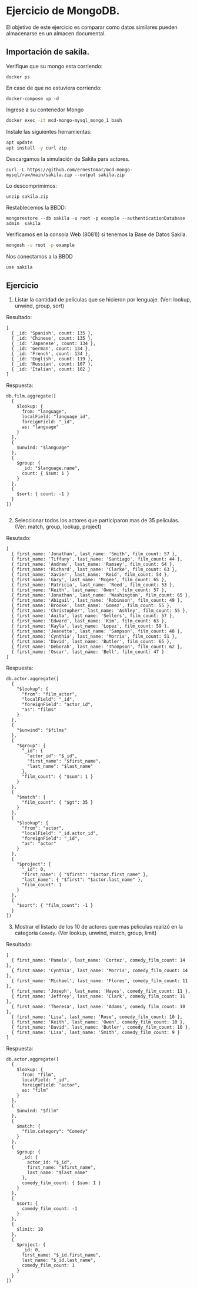 # Ejercicio de MongoDB.

El objetivo de este ejercicio es comparar como datos similares pueden almacenarse en un almacen documental.

## Importación de sakila.

Verifique que su mongo esta corriendo:

```
docker ps
````

En caso de que no estuviera corriendo:

```
docker-compose up -d
```

Ingrese a su contenedor Mongo

```bash
docker exec -it mcd-mongo-mysql_mongo_1 bash
```

Instale las siguientes herramientas:

```bash
apt update
apt install -y curl zip
```

Descargamos la simulación de Sakila para actores.

```
curl -L https://github.com/ernestomar/mcd-mongo-mysql/raw/main/sakila.zip --output sakila.zip
````

Lo descomprimimos:

```
unzip sakila.zip
```

Restablecemos la BBDD:

```
mongorestore --db sakila -u root -p example --authenticationDatabase admin  sakila
```

Verificamos en la consola Web (8081)) si tenemos la Base de Datos Sakila.


```bash
mongosh -u root -p example
```

Nos conectamos a la BBDD

```
use sakila
```

## Ejercicio

1. Listar la cantidad de películas que se hicieron por lenguaje. (Ver: lookup, unwind, group, sort)

Resultado:
```
[
  { _id: 'Spanish', count: 135 },
  { _id: 'Chinese', count: 135 },
  { _id: 'Japanese', count: 134 },
  { _id: 'German', count: 134 },
  { _id: 'French', count: 134 },
  { _id: 'English', count: 119 },
  { _id: 'Russian', count: 107 },
  { _id: 'Italian', count: 102 }
]
```

Respuesta:
```
db.film.aggregate([
  {
    $lookup: {
      from: "language",
      localField: "language_id",
      foreignField: "_id",
      as: "language"
    }
  },
  {
    $unwind: "$language"
  },
  {
    $group: {
      _id: "$language.name",
      count: { $sum: 1 }
    }
  },
  {
    $sort: { count: -1 }
  }
])


```

2. Seleccionar todos los actores que participaron mas de 35 peliculas. (Ver: match, group, lookup, project)

Resutado:
```
[
  { first_name: 'Jonathan', last_name: 'Smith', film_count: 57 },
  { first_name: 'Tiffany', last_name: 'Santiago', film_count: 44 },
  { first_name: 'Andrew', last_name: 'Ramsey', film_count: 64 },
  { first_name: 'Richard', last_name: 'Clarke', film_count: 63 },
  { first_name: 'Xavier', last_name: 'Reid', film_count: 54 },
  { first_name: 'Gary', last_name: 'Mcgee', film_count: 65 },
  { first_name: 'Patricia', last_name: 'Reed', film_count: 53 },
  { first_name: 'Keith', last_name: 'Owen', film_count: 57 },
  { first_name: 'Jonathan', last_name: 'Washington', film_count: 65 },
  { first_name: 'Abigail', last_name: 'Robinson', film_count: 49 },
  { first_name: 'Brooke', last_name: 'Gomez', film_count: 55 },
  { first_name: 'Christopher', last_name: 'Ashley', film_count: 55 },
  { first_name: 'Anita', last_name: 'Sellers', film_count: 57 },
  { first_name: 'Edward', last_name: 'Kim', film_count: 63 },
  { first_name: 'Kayla', last_name: 'Lopez', film_count: 59 },
  { first_name: 'Jeanette', last_name: 'Sampson', film_count: 48 },
  { first_name: 'Cynthia', last_name: 'Morris', film_count: 51 },
  { first_name: 'David', last_name: 'Butler', film_count: 65 },
  { first_name: 'Deborah', last_name: 'Thompson', film_count: 62 },
  { first_name: 'Oscar', last_name: 'Bell', film_count: 47 }
]
```

Respuesta:

```
db.actor.aggregate([
  { 
    "$lookup": {
      "from": "film_actor",
      "localField": "_id",
      "foreignField": "actor_id",
      "as": "films"
    }
  },
  {
    "$unwind": "$films"
  },
  {
    "$group": {
      "_id": {
        "actor_id": "$_id",
        "first_name": "$first_name",
        "last_name": "$last_name"
      },
      "film_count": { "$sum": 1 }
    }
  },
  {
    "$match": {
      "film_count": { "$gt": 35 }
    }
  },
  {
    "$lookup": {
      "from": "actor",
      "localField": "_id.actor_id",
      "foreignField": "_id",
      "as": "actor"
    }
  },
  {
    "$project": {
      "_id": 0,
      "first_name": { "$first": "$actor.first_name" },
      "last_name": { "$first": "$actor.last_name" },
      "film_count": 1
    }
  },
  {
    "$sort": { "film_count": -1 }
  }
])

```

3. Mostrar el listado de los 10 de actores que mas peliculas realizó en la categoria `Comedy`. (Ver lookup, unwind, match, group, limit)

Resultado:
```
[
  { first_name: 'Pamela', last_name: 'Cortez', comedy_film_count: 14 },
  { first_name: 'Cynthia', last_name: 'Morris', comedy_film_count: 14 },
  { first_name: 'Michael', last_name: 'Flores', comedy_film_count: 11 },
  { first_name: 'Joseph', last_name: 'Hayes', comedy_film_count: 11 },
  { first_name: 'Jeffrey', last_name: 'Clark', comedy_film_count: 11 },
  { first_name: 'Theresa', last_name: 'Adams', comedy_film_count: 10 },
  { first_name: 'Lisa', last_name: 'Rose', comedy_film_count: 10 },
  { first_name: 'Keith', last_name: 'Owen', comedy_film_count: 10 },
  { first_name: 'David', last_name: 'Butler', comedy_film_count: 10 },
  { first_name: 'Lisa', last_name: 'Smith', comedy_film_count: 9 }
]
```


Respuesta: 
```
db.actor.aggregate([
  {
    $lookup: {
      from: "film",
      localField: "_id",
      foreignField: "actor",
      as: "film"
    }
  },
  {
    $unwind: "$film"
  },
  {
    $match: {
      "film.category": "Comedy"
    }
  },
  {
    $group: {
      _id: {
        actor_id: "$_id",
        first_name: "$first_name",
        last_name: "$last_name"
      },
      comedy_film_count: { $sum: 1 }
    }
  },
  {
    $sort: {
      comedy_film_count: -1
    }
  },
  {
    $limit: 10
  },
  {
    $project: {
      _id: 0,
      first_name: "$_id.first_name",
      last_name: "$_id.last_name",
      comedy_film_count: 1
    }
  }
])

```